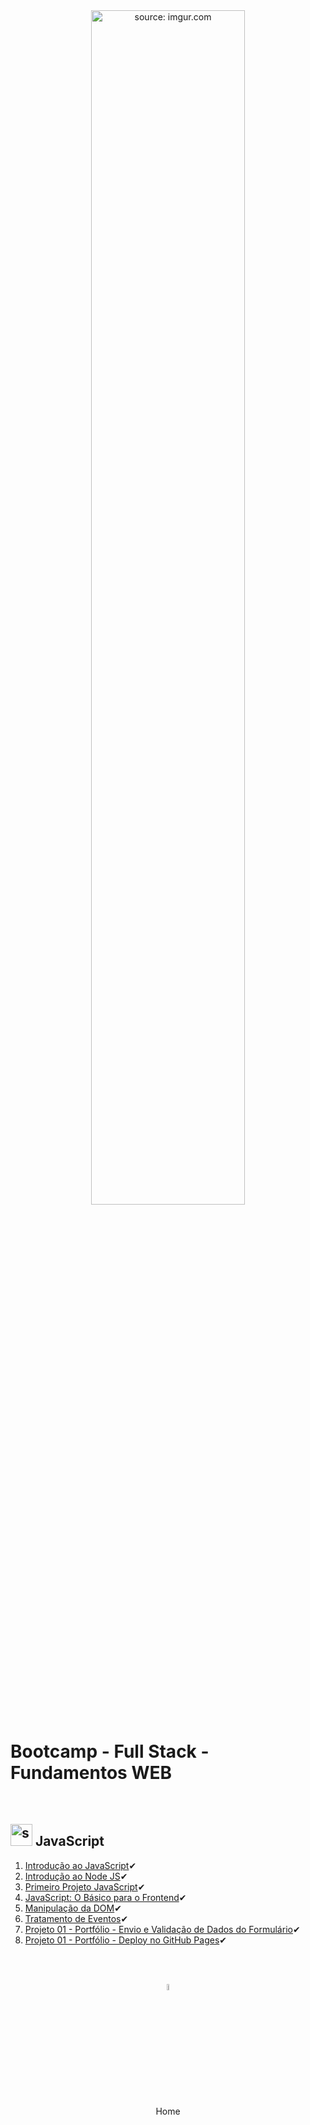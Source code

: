 <div align="center">
    <img src="https://i.imgur.com/Dxz805G.png" title="source: imgur.com" width="70%"/> 
</div>
<h1>Bootcamp - Full Stack - Fundamentos WEB</h1>

<br />

<h2><img src="https://i.imgur.com/r9lrbPG.png" title="source: imgur.com" width="35px"/> JavaScript</h2>



1. <a href="01.md">Introdução ao JavaScript</a>✔
2. <a href="02.md">Introdução ao Node JS</a>✔
3. <a href="03.md">Primeiro Projeto JavaScript</a>✔
4. <a href="04.md">JavaScript: O Básico para o Frontend</a>✔
5. <a href="05.md">Manipulação da DOM</a>✔
6. <a href="06.md">Tratamento de Eventos</a>✔
7. <a href="08.md">Projeto 01 - Portfólio - Envio e Validação de Dados do Formulário</a>✔
10. <a href="09.md">Projeto 01 - Portfólio - Deploy no GitHub Pages</a>✔

<br /><br />

<div align="center"><a href="../README.md"><img src="https://i.imgur.com/kfHCxif.png" title="source: imgur.com" width="5%"/></a></div>
<div align="center">Home</div>
